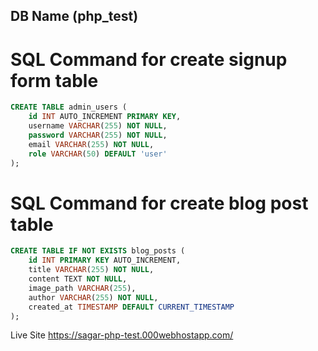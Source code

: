 ## DB Name (php_test)
# SQL Command for create signup form table
``` sql
CREATE TABLE admin_users (
    id INT AUTO_INCREMENT PRIMARY KEY,
    username VARCHAR(255) NOT NULL,
    password VARCHAR(255) NOT NULL,
    email VARCHAR(255) NOT NULL,
    role VARCHAR(50) DEFAULT 'user'
);
```

# SQL Command for create blog post table
``` sql
CREATE TABLE IF NOT EXISTS blog_posts (
    id INT PRIMARY KEY AUTO_INCREMENT,
    title VARCHAR(255) NOT NULL,
    content TEXT NOT NULL,
    image_path VARCHAR(255),
    author VARCHAR(255) NOT NULL,
    created_at TIMESTAMP DEFAULT CURRENT_TIMESTAMP
);
```
Live Site
https://sagar-php-test.000webhostapp.com/
